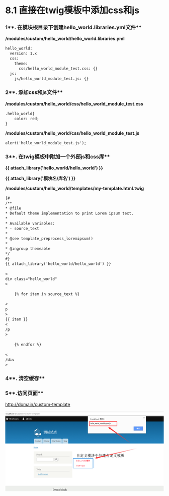 # 8.1 直接在twig模板中添加css和js



### 1**. 在模块根目录下创建hello\_world.libraries.yml文件**

**/modules/custom/hello\_world/hello\_world.libraries.yml**

```
hello_world:
  version: 1.x
  css:
    theme:
      css/hello_world_module_test.css: {}
  js:
    js/hello_world_module_test.js: {}

```

### 2**. 添加css和js文件**

**/modules/custom/hello\_world/css/hello\_world\_module\_test.css**

```
.hello_world{
    color: red;
}

```

**/modules/custom/hello\_world/css/hello\_world\_module\_test.js**

```
alert('hello_world_module_test.js');

```

### 3**. 在twig模板中附加一个外部js和css库**

**{{ attach\_library\('hello\_world/hello\_world'\) }}**

**{{ attach\_library\('模块名/库名'\) }}**

**/modules/custom/hello\_world/templates/my-template.html.twig**

```
{#
/**
* @file
* Default theme implementation to print Lorem ipsum text.
*
* Available variables:
* - source_text
*
* @see template_preprocess_loremipsum()
*
* @ingroup themeable
*/
#}
{{ attach_library('hello_world/hello_world') }}

<
div class="hello_world"
>

    {% for item in source_text %}
        
<
p
>
{{ item }}
<
/p
>

    {% endfor %}

<
/div
>
```

### 4**. 清空缓存**

### 5**.访问页面**

[http://domain/custom-template](http://domain/custom-template)

[![](https://github.com/qq1060656096/drupal8-book/raw/master/assets/13.png)](https://github.com/qq1060656096/drupal8-book/blob/master/assets/13.png)



